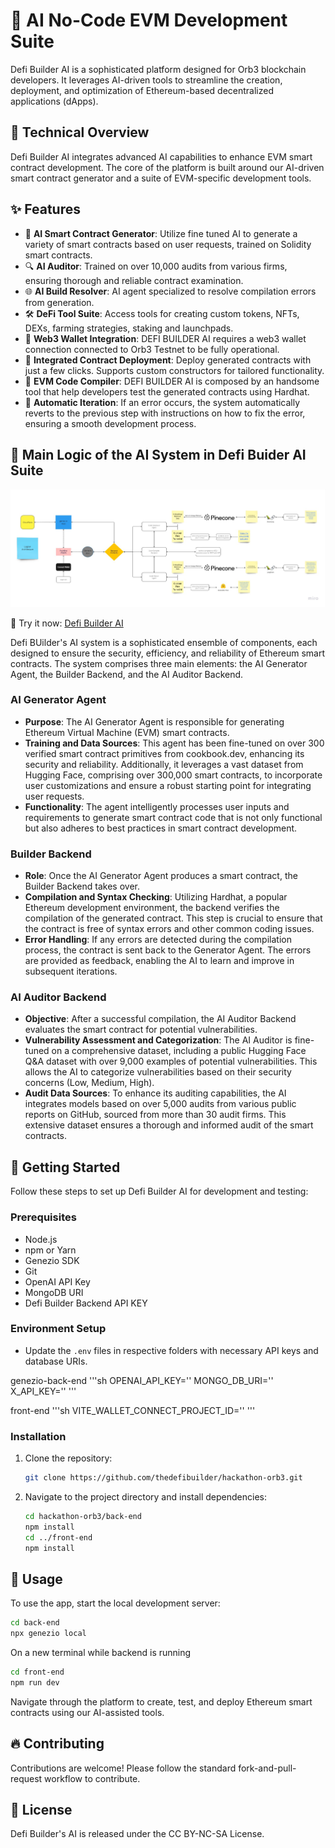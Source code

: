 # 🚀 AI No-Code EVM Development Suite

Defi Builder AI is a sophisticated platform designed for Orb3 blockchain developers. It leverages AI-driven tools to streamline the creation, deployment, and optimization of Ethereum-based decentralized applications (dApps).

## 🤖 Technical Overview

Defi Builder AI integrates advanced AI capabilities to enhance EVM smart contract development. The core of the platform is built around our AI-driven smart contract generator and a suite of EVM-specific development tools.

## ✨ Features

- 🤖 **AI Smart Contract Generator**: Utilize fine tuned AI to generate a variety of smart contracts based on user requests, trained on Solidity smart contracts.
- 🔍 **AI Auditor**: Trained on over 10,000 audits from various firms, ensuring thorough and reliable contract examination.
- 🌐 **AI Build Resolver**: AI agent specialized to resolve compilation errors from generation.
- 🛠️ **DeFi Tool Suite**: Access tools for creating custom tokens, NFTs, DEXs, farming strategies, staking and launchpads.
- 🏦 **Web3 Wallet Integration**: DEFI BUILDER AI requires a web3 wallet connection connected to Orb3 Testnet to be fully operational.
- 🚀 **Integrated Contract Deployment**: Deploy generated contracts with just a few clicks. Supports custom constructors for tailored functionality.
- 🌉 **EVM Code Compiler**: DEFI BUILDER AI is composed by an handsome tool that help developers test the generated contracts using Hardhat.
- 🔄 **Automatic Iteration**: If an error occurs, the system automatically reverts to the previous step with instructions on how to fix the error, ensuring a smooth development process.

## 🧠 Main Logic of the AI System in Defi Buider AI Suite

![TechStack Scheme](./data-logic.jpg 'Architecture')

🚀 Try it now: [Defi Builder AI](https://orb3.defibuilder.com/)

Defi BUilder's AI system is a sophisticated ensemble of components, each designed to ensure the security, efficiency, and reliability of Ethereum smart contracts. The system comprises three main elements: the AI Generator Agent, the Builder Backend, and the AI Auditor Backend.

### AI Generator Agent

- **Purpose**: The AI Generator Agent is responsible for generating Ethereum Virtual Machine (EVM) smart contracts.
- **Training and Data Sources**: This agent has been fine-tuned on over 300 verified smart contract primitives from cookbook.dev, enhancing its security and reliability. Additionally, it leverages a vast dataset from Hugging Face, comprising over 300,000 smart contracts, to incorporate user customizations and ensure a robust starting point for integrating user requests.
- **Functionality**: The agent intelligently processes user inputs and requirements to generate smart contract code that is not only functional but also adheres to best practices in smart contract development.

### Builder Backend

- **Role**: Once the AI Generator Agent produces a smart contract, the Builder Backend takes over.
- **Compilation and Syntax Checking**: Utilizing Hardhat, a popular Ethereum development environment, the backend verifies the compilation of the generated contract. This step is crucial to ensure that the contract is free of syntax errors and other common coding issues.
- **Error Handling**: If any errors are detected during the compilation process, the contract is sent back to the Generator Agent. The errors are provided as feedback, enabling the AI to learn and improve in subsequent iterations.

### AI Auditor Backend

- **Objective**: After a successful compilation, the AI Auditor Backend evaluates the smart contract for potential vulnerabilities.
- **Vulnerability Assessment and Categorization**: The AI Auditor is fine-tuned on a comprehensive dataset, including a public Hugging Face Q&A dataset with over 9,000 examples of potential vulnerabilities. This allows the AI to categorize vulnerabilities based on their security concerns (Low, Medium, High).
- **Audit Data Sources**: To enhance its auditing capabilities, the AI integrates models based on over 5,000 audits from various public reports on GitHub, sourced from more than 30 audit firms. This extensive dataset ensures a thorough and informed audit of the smart contracts.

## 🚀 Getting Started

Follow these steps to set up Defi Builder AI for development and testing:

### Prerequisites

- Node.js
- npm or Yarn
- Genezio SDK
- Git
- OpenAI API Key
- MongoDB URI
- Defi Builder Backend API KEY

### Environment Setup

- Update the `.env` files in respective folders with necessary API keys and database URIs.

genezio-back-end
'''sh
OPENAI_API_KEY=''
MONGO_DB_URI=''
X_API_KEY=''
'''

front-end
'''sh
VITE_WALLET_CONNECT_PROJECT_ID=''
'''

### Installation

1. Clone the repository:

   ```sh
   git clone https://github.com/thedefibuilder/hackathon-orb3.git
   ```

2. Navigate to the project directory and install dependencies:

   ```sh
   cd hackathon-orb3/back-end
   npm install
   cd ../front-end
   npm install
   ```

## 📝 Usage

To use the app, start the local development server:

```sh
cd back-end
npx genezio local
```

On a new terminal while backend is running

```sh
cd front-end
npm run dev
```

Navigate through the platform to create, test, and deploy Ethereum smart contracts using our AI-assisted tools.

## 🔥 Contributing

Contributions are welcome! Please follow the standard fork-and-pull-request workflow to contribute.

## 🧾 License

Defi Builder's AI is released under the CC BY-NC-SA License.
